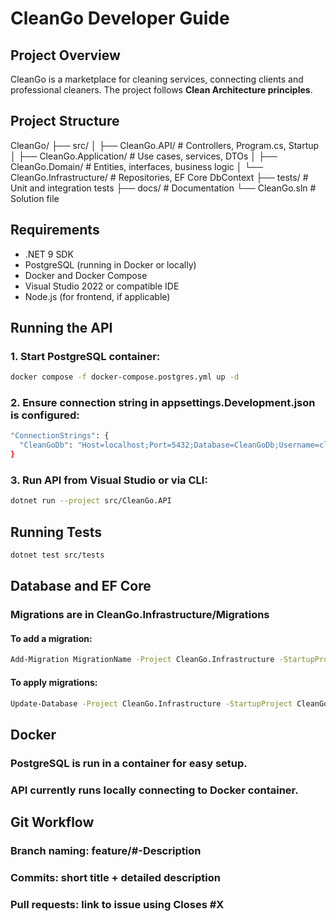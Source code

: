 # CleanGo Developer Guide

## Project Overview
CleanGo is a marketplace for cleaning services, connecting clients and professional cleaners. The project follows **Clean Architecture principles**.

## Project Structure
CleanGo/
├── src/
│ ├── CleanGo.API/ # Controllers, Program.cs, Startup
│ ├── CleanGo.Application/ # Use cases, services, DTOs
│ ├── CleanGo.Domain/ # Entities, interfaces, business logic
│ └── CleanGo.Infrastructure/ # Repositories, EF Core DbContext
├── tests/ # Unit and integration tests
├── docs/ # Documentation
└── CleanGo.sln # Solution file

## Requirements
- .NET 9 SDK
- PostgreSQL (running in Docker or locally)
- Docker and Docker Compose
- Visual Studio 2022 or compatible IDE
- Node.js (for frontend, if applicable)

## Running the API
### 1. Start PostgreSQL container:
```bash
docker compose -f docker-compose.postgres.yml up -d
```

### 2. Ensure connection string in appsettings.Development.json is configured:
```bash
"ConnectionStrings": {
  "CleanGoDb": "Host=localhost;Port=5432;Database=CleanGoDb;Username=cleango_user;Password=cleango_pass"
}
```

### 3. Run API from Visual Studio or via CLI:
```bash
dotnet run --project src/CleanGo.API
```
## Running Tests
```bash
dotnet test src/tests
```

## Database and EF Core
### Migrations are in CleanGo.Infrastructure/Migrations
#### To add a migration:
```bash
Add-Migration MigrationName -Project CleanGo.Infrastructure -StartupProject CleanGo.API
```
#### To apply migrations:
```bash
Update-Database -Project CleanGo.Infrastructure -StartupProject CleanGo.API
```

## Docker
### PostgreSQL is run in a container for easy setup.
### API currently runs locally connecting to Docker container.

## Git Workflow
### Branch naming: feature/#-Description
### Commits: short title + detailed description
### Pull requests: link to issue using Closes #X